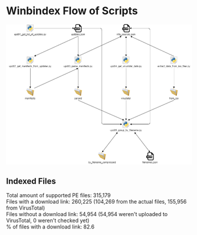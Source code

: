 # Winbindex Flow of Scripts

![winbindex-scripts-flow.png](winbindex-scripts-flow.png)

## Indexed Files

<!--FileStats-->
Total amount of supported PE files: 315,179  
Files with a download link: 260,225 (104,269 from the actual files, 155,956 from VirusTotal)  
Files without a download link: 54,954 (54,954 weren't uploaded to VirusTotal, 0 weren't checked yet)  
% of files with a download link: 82.6  
<!--/FileStats-->
